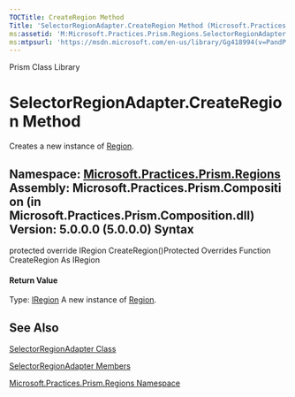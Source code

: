 ```yaml
---
TOCTitle: CreateRegion Method
Title: 'SelectorRegionAdapter.CreateRegion Method (Microsoft.Practices.Prism.Regions)'
ms:assetid: 'M:Microsoft.Practices.Prism.Regions.SelectorRegionAdapter.CreateRegion'
ms:mtpsurl: 'https://msdn.microsoft.com/en-us/library/Gg418994(v=PandP.50)'
---
```


Prism Class Library

SelectorRegionAdapter.CreateRegion Method
=============================================

Creates a new instance of [Region](https://msdn.microsoft.com/t:microsoft.practices.prism.regions.region).

**Namespace:** [Microsoft.Practices.Prism.Regions](https://msdn.microsoft.com/n:microsoft.practices.prism.regions)
**Assembly:** Microsoft.Practices.Prism.Composition (in Microsoft.Practices.Prism.Composition.dll) Version: 5.0.0.0 (5.0.0.0)
Syntax
------

<span id="syntaxToggle"></span>protected override IRegion CreateRegion()Protected Overrides Function CreateRegion As IRegion
#### Return Value

Type: [IRegion](https://msdn.microsoft.com/t:microsoft.practices.prism.regions.iregion)
A new instance of [Region](https://msdn.microsoft.com/t:microsoft.practices.prism.regions.region).

See Also
--------

<span id="seeAlsoToggle"></span>
[SelectorRegionAdapter Class](https://msdn.microsoft.com/t:microsoft.practices.prism.regions.selectorregionadapter)

[SelectorRegionAdapter Members](https://msdn.microsoft.com/allmembers.t:microsoft.practices.prism.regions.selectorregionadapter)

[Microsoft.Practices.Prism.Regions Namespace](https://msdn.microsoft.com/n:microsoft.practices.prism.regions)
